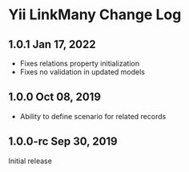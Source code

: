 Yii LinkMany Change Log
=======================

1.0.1 Jan 17, 2022
------------------

- Fixes relations property initialization
- Fixes no validation in updated models

1.0.0 Oct 08, 2019
------------------

- Ability to define scenario for related records


1.0.0-rc Sep 30, 2019
---------------------

Initial release
